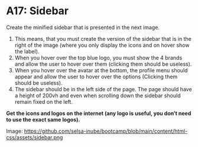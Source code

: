 # A17: Sidebar

Create the minified sidebar that is presented in the next image.

1. This means, that you must create the version of the sidebar that is in the right of the image (where you only display the icons and on hover show the label).
2. When you hover over the top blue logo, you must show the 4 brands and allow the user to hover over them (clicking them should be useless).
3. When you hover over the avatar at the bottom, the profile menu should appear and allow the user to hover over the options (Clicking them should be useless).
4. The sidebar should be in the left side of the page. The page should have a height of 200vh and even when scrolling down the sidebar should remain fixed on the left.

**Get the icons and logos on the internet (any logo is useful, you don’t need to use the exact same logos).**

Image: https://github.com/selsa-inube/bootcamp/blob/main/content/html-css/assets/sidebar.png
